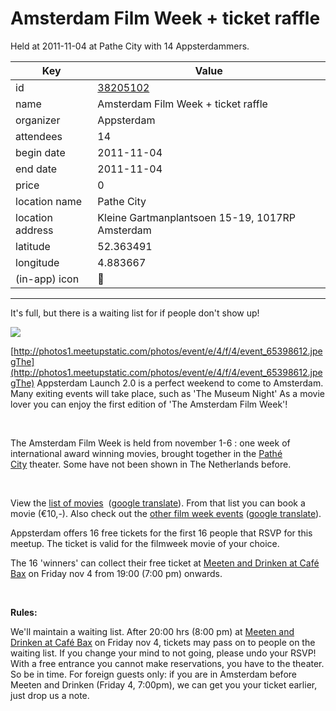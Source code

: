 # Amsterdam Film Week + ticket raffle
Held at 2011-11-04 at Pathe City with 14 Appsterdammers.
        
|Key|Value
|---|---|
|id|[38205102](https://www.meetup.com/appsterdam/events/38205102/)|
|name|Amsterdam Film Week + ticket raffle|
|organizer|Appsterdam|
|attendees|14|
|begin date|2011-11-04|
|end date|2011-11-04|
|price|0|
|location name|Pathe City|
|location address|Kleine Gartmanplantsoen 15-19, 1017RP Amsterdam|
|latitude|52.363491|
|longitude|4.883667|
|(in-app) icon|🎥|

---

It's full, but there is a waiting list for if people don't show up!

<img src="http://photos1.meetupstatic.com/photos/event/e/4/9/0/event_65398512.jpeg" />

[http://photos1.meetupstatic.com/photos/event/e/4/f/4/event_65398612.jpegThe](http://photos1.meetupstatic.com/photos/event/e/4/f/4/event_65398612.jpegThe) Appsterdam Launch 2.0 is a perfect weekend to come to Amsterdam. Many exiting events will take place, such as 'The Museum Night' As a movie lover you can enjoy the first edition of 'The Amsterdam Film Week'!

 

The Amsterdam Film Week is held from november 1-6 : one week of international award winning movies, brought together in the [Pathé City](http://maps.google.com/maps?q=Path%C3%A9+-+City,+Kleine+Gartmanplantsoen,+De+Weteringschans,+Amsterdam,+The+Netherlands&hl=en&ie=UTF8&ll=52.363356,4.883906&spn=0.002008,0.0056&sll=52.363431,4.883954&sspn=0.002008,0.0056&vpsrc=6&hq=Path%C3%A9+-+City,&hnear=Kleine+Gartmanplantsoen,+De+Weteringschans,+Amsterdam,+Noord-Holland,+The+Netherlands&t=h&z=18) theater. Some have not been shown in The Netherlands before. 

 

View the [list of movies](http://www.amsterdamfilmweek.com/films.asp)  ([google translate](http://translate.google.com/translate?hl=en&sl=nl&tl=en&u=http%3A%2F%2Fwww.amsterdamfilmweek.com%2Ffilms.asp)). From that list you can book a movie (€10,-). Also check out the [other film week events](http://www.amsterdamfilmweek.com/evenementen.asp) ([google translate](http://translate.google.com/translate?hl=en&sl=nl&tl=en&u=http%3A%2F%2Fwww.amsterdamfilmweek.com%2Ffilms.asp)).

Appsterdam offers 16 free tickets for the first 16 people that RSVP for this meetup. The ticket is valid for the filmweek movie of your choice.

The 16 'winners' can collect their free ticket at [Meeten and Drinken at Café Bax](http://www.meetup.com/Appsterdam/events/36497642/) on Friday nov 4 from 19:00 (7:00 pm) onwards.

 

**Rules:**

We'll maintain a waiting list. After 20:00 hrs (8:00 pm) at [Meeten and Drinken at Café Bax](http://www.meetup.com/Appsterdam/events/36497642/) on Friday nov 4, tickets may pass on to people on the waiting list. If you change your mind to not going, please undo your RSVP! With a free entrance you cannot make reservations, you have to the theater. So be in time. For foreign guests only: if you are in Amsterdam before Meeten and Drinken (Friday 4, 7:00pm), we can get you your ticket earlier, just drop us a note.


